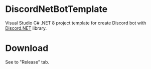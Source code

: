 # DiscordNetBotTemplate
Visual Studio C# .NET 8 project template for create Discord bot with [Discord.NET](https://github.com/discord-net/Discord.Net) library.

# Download
See to "Release" tab.
